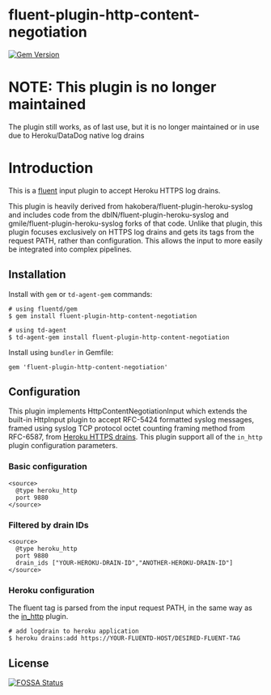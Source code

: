 # fluent-plugin-http-content-negotiation

[![Gem Version](https://badge.fury.io/rb/fluent-plugin-http-content-negotiation.svg)](https://badge.fury.io/rb/fluent-plugin-http-content-negotiation)

# NOTE: This plugin is no longer maintained

The plugin still works, as of last use, but it is no longer maintained or in use due to Heroku/DataDog native log drains

# Introduction

This is a [fluent](https://fluentd.org) input plugin to accept Heroku HTTPS
log drains.

This plugin is heavily derived from hakobera/fluent-plugin-heroku-syslog
and includes code from the dblN/fluent-plugin-heroku-syslog and
gmile/fluent-plugin-heroku-syslog forks of that code. Unlike that plugin,
this plugin focuses exclusively on HTTPS log drains and gets its tags from
the request PATH, rather than configuration. This allows the input to more
easily be integrated into complex pipelines.

## Installation

Install with `gem` or `td-agent-gem` commands:
```
# using fluentd/gem
$ gem install fluent-plugin-http-content-negotiation

# using td-agent
$ td-agent-gem install fluent-plugin-http-content-negotiation
```

Install using `bundler` in Gemfile:
```
gem 'fluent-plugin-http-content-negotiation'
```

## Configuration

This plugin implements HttpContentNegotiationInput which extends the built-in HttpInput
plugin to accept RFC-5424 formatted syslog messages, framed using syslog TCP
protocol octet counting framing method from RFC-6587, from [Heroku HTTPS
drains](https://devcenter.heroku.com/articles/log-drains#https-drains). This
plugin support all of the `in_http` plugin configuration parameters.

### Basic configuration

```
<source>
  @type heroku_http
  port 9880
</source>
```

### Filtered by drain IDs

```
<source>
  @type heroku_http
  port 9880
  drain_ids ["YOUR-HEROKU-DRAIN-ID","ANOTHER-HEROKU-DRAIN-ID"]
</source>
```

### Heroku configuration

The fluent tag is parsed from the input request PATH, in the same way as the
[in_http](https://docs.fluentd.org/v1.0/articles/in_http#basic-usage) plugin.

```
# add logdrain to heroku application
$ heroku drains:add https://YOUR-FLUENTD-HOST/DESIRED-FLUENT-TAG
```


## License
[![FOSSA Status](https://app.fossa.io/api/projects/git%2Bgithub.com%2FApplauseOSS%2Ffluent-plugin-http-content-negotiation.svg?type=large)](https://app.fossa.io/projects/git%2Bgithub.com%2FApplauseOSS%2Ffluent-plugin-http-content-negotiation?ref=badge_large)
